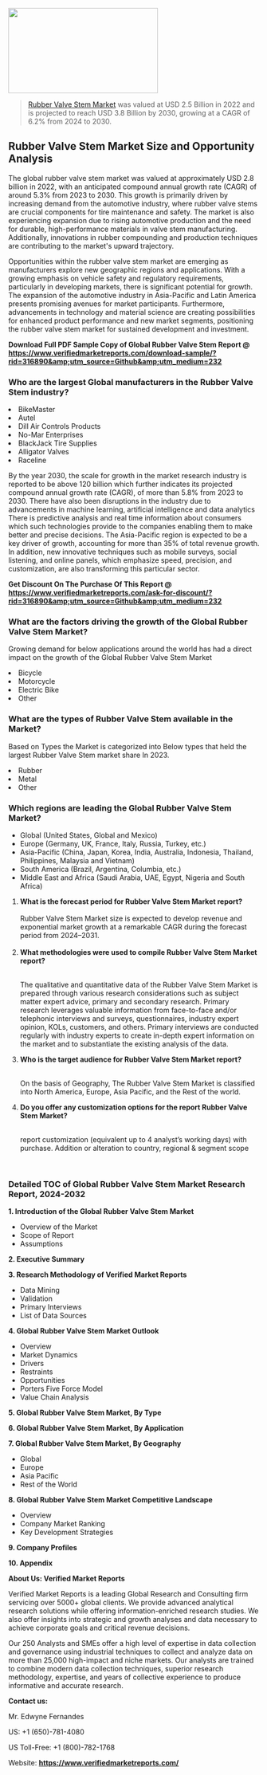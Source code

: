 
<img src="https://ffe5etoiles.com/wp-content/uploads/2024/12/MST1-300x171.png" alt="" width="300" height="171" class="alignnone size-medium wp-image-20088" /><blockquote><p><p><a href="https://www.verifiedmarketreports.com/download-sample/?rid=316890&utm_source=Github&utm_medium=232" target="_blank">Rubber Valve Stem Market</a> was valued at USD 2.5 Billion in 2022 and is projected to reach USD 3.8 Billion by 2030, growing at a CAGR of 6.2% from 2024 to 2030.</p></blockquote><p><h2>Rubber Valve Stem Market Size and Opportunity Analysis</h2><p>The global rubber valve stem market was valued at approximately USD 2.8 billion in 2022, with an anticipated compound annual growth rate (CAGR) of around 5.3% from 2023 to 2030. This growth is primarily driven by increasing demand from the automotive industry, where rubber valve stems are crucial components for tire maintenance and safety. The market is also experiencing expansion due to rising automotive production and the need for durable, high-performance materials in valve stem manufacturing. Additionally, innovations in rubber compounding and production techniques are contributing to the market's upward trajectory.</p><p>Opportunities within the rubber valve stem market are emerging as manufacturers explore new geographic regions and applications. With a growing emphasis on vehicle safety and regulatory requirements, particularly in developing markets, there is significant potential for growth. The expansion of the automotive industry in Asia-Pacific and Latin America presents promising avenues for market participants. Furthermore, advancements in technology and material science are creating possibilities for enhanced product performance and new market segments, positioning the rubber valve stem market for sustained development and investment.</p></p><p class=""><strong>Download Full PDF Sample Copy of Global Rubber Valve Stem Report @ <a href="https://www.verifiedmarketreports.com/download-sample/?rid=316890&amp;utm_source=Github&amp;utm_medium=232" target="_blank">https://www.verifiedmarketreports.com/download-sample/?rid=316890&amp;utm_source=Github&amp;utm_medium=232</a></strong></p><h3 id="" class="">Who are the largest Global manufacturers in the Rubber Valve Stem industry?</h3><p><li>BikeMaster</li><li> Autel</li><li> Dill Air Controls Products</li><li> No-Mar Enterprises</li><li> BlackJack Tire Supplies</li><li> Alligator Valves</li><li> Raceline</li></p><div class=""><div class="" dir="" data-message-author-role="" data-message-id="" data-message-model-slug=""><div class=""><div class=""><div class=""><div class="" dir="" data-message-author-role="" data-message-id="" data-message-model-slug=""><div class=""><div class=""><p>By the year 2030, the scale for growth in the market research industry is reported to be above 120 billion which further indicates its projected compound annual growth rate (CAGR), of more than 5.8% from 2023 to 2030. There have also been disruptions in the industry due to advancements in machine learning, artificial intelligence and data analytics There is predictive analysis and real time information about consumers which such technologies provide to the companies enabling them to make better and precise decisions. The Asia-Pacific region is expected to be a key driver of growth, accounting for more than 35% of total revenue growth. In addition, new innovative techniques such as mobile surveys, social listening, and online panels, which emphasize speed, precision, and customization, are also transforming this particular sector.</p><p><strong>Get Discount On The Purchase Of This Report @&nbsp; <a href="https://www.verifiedmarketreports.com/ask-for-discount/?rid=316890&amp;utm_source=Github&amp;utm_medium=232" target="_blank">https://www.verifiedmarketreports.com/ask-for-discount/?rid=316890&amp;utm_source=Github&amp;utm_medium=232</a></strong></p></div></div></div></div></div></div></div></div><h3 id="" class="">What are the factors driving the growth of the Global Rubber Valve Stem Market?</h3><p id="" class="">Growing demand for below applications around the world has had a direct impact on the growth of the Global Rubber Valve Stem Market</p><p id="" class=""><li>Bicycle</li><li> Motorcycle</li><li> Electric Bike</li><li> Other</li></p><h3 id="" class="">What are the types of Rubber Valve Stem available in the Market?</h3><p id="" class="">Based on Types the Market is categorized into Below types that held the largest Rubber Valve Stem market share In 2023.</p><p id="" class=""><li>Rubber</li><li> Metal</li><li> Other</li></p><h3 id="" class="">Which regions are leading the Global Rubber Valve Stem Market?</h3><ul><li>Global (United States, Global and Mexico)</li><li>Europe (Germany, UK, France, Italy, Russia, Turkey, etc.)</li><li>Asia-Pacific (China, Japan, Korea, India, Australia, Indonesia, Thailand, Philippines, Malaysia and Vietnam)</li><li>South America (Brazil, Argentina, Columbia, etc.)</li><li>Middle East and Africa (Saudi Arabia, UAE, Egypt, Nigeria and South Africa)</li></ul><p><ol><li><strong>What is the forecast period for Rubber Valve Stem Market report?<br /></strong><br /><span data-sheets-root="1" data-sheets-value="{&quot;1&quot;:2,&quot;2&quot;:&quot;XXXX size is expected to develop revenue and exponential market growth at a remarkable CAGR during the forecast period from 2024&ndash;2030.&quot;}" data-sheets-userformat="{&quot;2&quot;:12674,&quot;4&quot;:{&quot;1&quot;:2,&quot;2&quot;:16776960},&quot;10&quot;:2,&quot;11&quot;:0,&quot;15&quot;:&quot;Arial&quot;,&quot;16&quot;:12}">Rubber Valve Stem Market size is expected to develop revenue and exponential market growth at a remarkable CAGR during the forecast period from 2024&ndash;2031.</span><br /><br /></li><li><strong>What methodologies were used to compile Rubber Valve Stem Market report?<br /><br /></strong><p>The qualitative and quantitative data of the&nbsp;Rubber Valve Stem Market is prepared through various research considerations such as subject matter expert advice, primary and secondary research. Primary research leverages valuable information from face-to-face and/or telephonic interviews and surveys, questionnaires, industry expert opinion, KOLs, customers, and others. Primary interviews are conducted regularly with industry experts to create in-depth expert information on the market and to substantiate the existing analysis of the data.&nbsp;</p></li><li><strong>Who is the target audience for Rubber Valve Stem Market report?<br /><br /></strong><p>On the basis of Geography, The&nbsp;Rubber Valve Stem Market is classified into North America, Europe, Asia Pacific, and the Rest of the world.</p></li><li><strong>Do you offer any customization options for the report Rubber Valve Stem Market?<br /><br /></strong><p>report customization (equivalent up to 4 analyst&rsquo;s working days) with purchase. Addition or alteration to country, regional &amp; segment scope</p><p>&nbsp;</p></li></ol></p><h3 id="" class="">Detailed TOC of Global Rubber Valve Stem Market Research Report, 2024-2032</h3><p id="" class=""><strong>1. Introduction of the Global Rubber Valve Stem Market</strong></p><ul><li>Overview of the Market</li><li>Scope of Report</li><li>Assumptions</li></ul><p id="" class=""><strong>2. Executive Summary</strong></p><p id="" class=""><strong>3. Research Methodology of&nbsp;Verified Market Reports</strong></p><ul><li>Data Mining</li><li>Validation</li><li>Primary Interviews</li><li>List of Data Sources</li></ul><p id="" class=""><strong>4. Global Rubber Valve Stem Market Outlook</strong></p><ul><li>Overview</li><li>Market Dynamics</li><li>Drivers</li><li>Restraints</li><li>Opportunities</li><li>Porters Five Force Model</li><li>Value Chain Analysis</li></ul><p id="" class=""><strong>5. Global Rubber Valve Stem Market, By&nbsp;Type</strong></p><p id="" class=""><strong>6. Global Rubber Valve Stem Market, By Application</strong></p><p id="" class=""><strong>7. Global Rubber Valve Stem Market, By Geography</strong></p><ul><li>Global</li><li>Europe</li><li>Asia Pacific</li><li>Rest of the World</li></ul><p id="" class=""><strong>8. Global Rubber Valve Stem Market Competitive Landscape</strong></p><ul><li>Overview</li><li>Company Market Ranking</li><li>Key Development Strategies</li></ul><p id="" class=""><strong>9. Company Profiles</strong></p><p id="" class=""><strong>10. Appendix</strong></p><p id="" class=""><strong>About Us: Verified Market Reports</strong></p><p id="" class="">Verified Market Reports is a leading Global Research and Consulting firm servicing over 5000+ global clients. We provide advanced analytical research solutions while offering information-enriched research studies. We also offer insights into strategic and growth analyses and data necessary to achieve corporate goals and critical revenue decisions.</p><p id="" class="">Our 250 Analysts and SMEs offer a high level of expertise in data collection and governance using industrial techniques to collect and analyze data on more than 25,000 high-impact and niche markets. Our analysts are trained to combine modern data collection techniques, superior research methodology, expertise, and years of collective experience to produce informative and accurate research.</p><p id="" class=""><strong>Contact us:</strong></p><p id="" class="">Mr. Edwyne Fernandes</p><p id="" class="">US: +1 (650)-781-4080</p><p id="" class="">US Toll-Free: +1 (800)-782-1768</p><p id="" class="">Website: <a target="" data-test-app-aware-link=""><strong>https://www.verifiedmarketreports.com/</strong></a></p>
